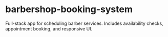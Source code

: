 # barbershop-booking-system
Full-stack app for scheduling barber services. Includes availability checks, appointment booking, and responsive UI.
